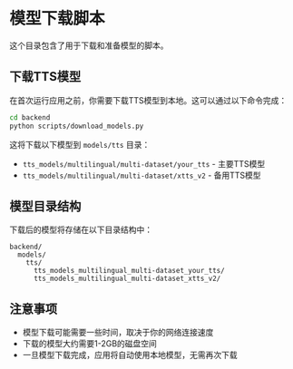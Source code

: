 # 模型下载脚本

这个目录包含了用于下载和准备模型的脚本。

## 下载TTS模型

在首次运行应用之前，你需要下载TTS模型到本地。这可以通过以下命令完成：

```bash
cd backend
python scripts/download_models.py
```

这将下载以下模型到 `models/tts` 目录：
- `tts_models/multilingual/multi-dataset/your_tts` - 主要TTS模型
- `tts_models/multilingual/multi-dataset/xtts_v2` - 备用TTS模型

## 模型目录结构

下载后的模型将存储在以下目录结构中：

```
backend/
  models/
    tts/
      tts_models_multilingual_multi-dataset_your_tts/
      tts_models_multilingual_multi-dataset_xtts_v2/
```

## 注意事项

- 模型下载可能需要一些时间，取决于你的网络连接速度
- 下载的模型大约需要1-2GB的磁盘空间
- 一旦模型下载完成，应用将自动使用本地模型，无需再次下载 